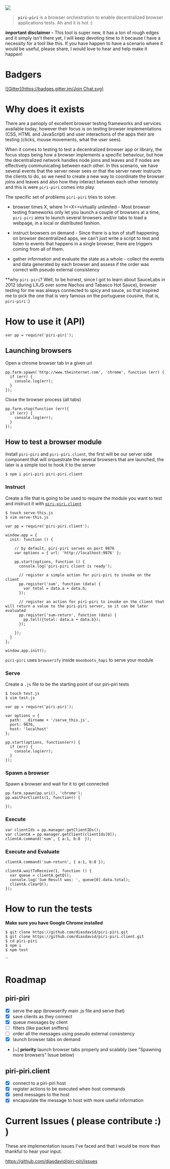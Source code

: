   ![](/img/logo.png)

> **`piri-piri`** is a browser orchestration to enable decentralized browser applications tests. Ah and it is hot :)

**important disclaimer -** This tool is super new, it has a ton of rough edges and it simply isn't there yet, I will keep devoting time to it because I have a necessity for a tool like this. If you have happen to have a scenario where it would be useful, please share, I would love to hear and help make it happen!

# Badgers
[![Gitter](https://badges.gitter.im/Join Chat.svg)](https://gitter.im/diasdavid/piri-piri?utm_source=badge&utm_medium=badge&utm_campaign=pr-badge&utm_content=badge)

# Why does it exists

There are a panoply of excellent browser testing frameworks and services available today, however their focus is on testing browser implementations (CSS, HTML and JavaScript) and user interactions of the apps their are testing (clicks, mouse movements, what the user sees). 

When it comes to testing to test a decentralized browser app or library, the focus stops being how a browser implements a specific behaviour, but how the decentralized network handles node joins and leaves and if nodes are effectively communicating between each other. In this scenario, we have several events that the server never sees or that the server never instructs the clients to do, so we need to create a new way to coordinate the browser joins and leaves and also how they interact between each other remotely and this is were `piri-piri` comes into play.


The specific set of problems `piri-piri` tries to solve:

- browser times X, where 1<=X<=virtually unlimited - Most browser testing frameworks only let you launch a couple of browsers at a time, `piri-piri` aims to launch several browsers and/or tabs to load a webpage, in a local or distributed fashion.

- instruct browsers on demand - Since there is a ton of stuff happening on browser decentralized apps, we can't just write a script to test and listen to events that happens in a single browser, there are triggers coming from all of them.

- gather information and evaluate the state as a whole - collect the events and data generated by each browser and assess if the order was correct with pseudo external consistency

**why `piri-piri`? Well, to be honest, since I got to learn about SauceLabs in 2012 (during LXJS over some Nachos and Tabasco Hot Sauce), browser testing for me was always connected to spicy and sauce, so that inspired me to pick the one that is very famous on the portuguese cousine, that is, `piri-piri` :)


# How to use it (API)

```
var pp = require('piri-piri');
```

## Launching browsers 

Open a chrome browser tab in a given url
```
pp.farm.spawn('http://www.theinternet.com', 'chrome', function (err) {
  if (err) { 
    console.log(err);
  }
});
```

Close the browser process (all tabs)
```
pp.farm.stop(function (err){
  if (err) { 
    console.log(err);
  }
});
```

## How to test a browser module

Install `piri-piri` and `piri-piri.client`, the first will be our server side component that will orquestrate the several browsers that are launched, the later is a simple tool to hook it to the server

```
$ npm i piri-piri piri-piri.client
```

### Instruct

Create a file that is going to be used to require the module you want to test and instruct it with [`piri-piri.client`](https://github.com/diasdavid/piri-piri.client)


```
$ touch serve-this.js
$ vim serve-this.js
```

```
var pp = require('piri-piri.client');

window.app = {
  init: function () {

    // by default, piri-piri serves on port 9876
    var options = { url: 'http://localhost:9876' };
    
    pp.start(options, function () {
      console.log('piri-piri client is ready');

      // register a simple action for piri-piri to invoke on the client
      pp.register('sum', function (data) {
        var total = data.a + data.b;
      });

      // register an action for piri-piri to invoke on the client that will return a value to the piri-piri server, so it can be later evaluated
      pp.register('sum-return', function (data) {
        pp.tell({total: data.a + data.b});
      });

    });
  }
};

window.app.init();
```

`piri-piri` uses `browserify` inside `moonboots_hapi` to serve your module

### Serve

Create a `.js` file to be the starting point of our piri-piri tests

```
$ touch test.js
$ vim test.js
```

```
var pp = require('piri-piri');

var options = {
  path: __dirname + '/serve_this.js',
  port: 9876,
  host: 'localhost'
};

pp.start(options, function(err) {
  if (err) { 
    console.log(err); 
  }
});
```

### Spawn a browser

Spawn a browser and wait for it to get connected

```
pp.farm.spawn(pp.uri(), 'chrome');
pp.waitForClients(1, function() {
      
});    
```

### Execute

```
var clientIds = pp.manager.getClientIDs();
var clientA = pp.manager.getClient(clientIds[0]);
clientA.command('sum', { a:1, b:8  });
```


### Execute and Evaluate

```
clientA.command('sum-return', { a:1, b:8 });

clientA.waitToReceive(1, function () {
  var queue = clientA.getQ();
  console.log('Sum Result was: ', queue[0].data.total);
  clientA.clearQ();     
});

```


# How to run the tests

**Make sure you have Google Chrome installed**

```
$ git clone https://github.com/diasdavid/piri-piri.git
$ git clone https://github.com/diasdavid/piri-piri.client.git
$ cd piri-piri
$ npm i 
$ npm test
```


``

# Roadmap

## piri-piri
- [X] serve the app (browserify main .js file and serve that)
- [X] save clients as they connect
- [X] queue messages by client
- [ ] filters (like packet sniffers)
- [ ] order all the messages using pseudo external consistency
- [X] launch browser tabs on demand
- [~] **priority** launch browser tabs properly and scalably (see "Spawning more browsers" Issue below)

## piri-piri.client
- [X] connect to a piri-piri host
- [X] register actions to be executed when host commands
- [X] send messages to the host
- [X] encapsulate the message to host with more useful information

# Current Issues ( please contribute :) )

These are implementation issues I've faced and that I would be more than thankful to hear your input. 

https://github.com/diasdavid/piri-piri/issues
